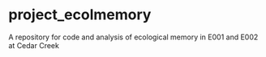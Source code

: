 # project_ecolmemory
A repository for code and analysis of ecological memory in E001 and E002 at Cedar Creek
